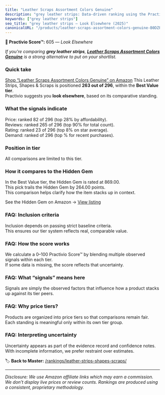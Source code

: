 ```yaml
---
title: "Leather Scraps Assortment Colors Genuine"
description: "grey leather strips: Data-driven ranking using the Practivio Score™. Positioned by quality, value, demand, findability, momentum."
keywords: ["grey leather strips"]
seo_title: "grey leather strips — Look Elsewhere (2025)"
canonicalURL: "/products/leather-scraps-assortment-colors-genuine-B0DZP7LSZT/"
---
```


**🚫 Practivio Score™:** 605 — _Look Elsewhere_


*If you're comparing **grey leather strips**, **[Leather Scraps Assortment Colors Genuine](https://www.amazon.com/dp/B0DZP7LSZT?tag=practivio-20)** is a strong alternative to put on your shortlist.*
### Quick take
[Shop “Leather Scraps Assortment Colors Genuine” on Amazon](https://www.amazon.com/dp/B0DZP7LSZT?tag=practivio-20)
This Leather Strips, Shapes & Scraps is positioned **263 out of 296**, within the **Best Value tier**.  
Practivio suggests you **look elsewhere**, based on its comparative standing.

### What the signals indicate
Price: ranked 82 of 296 (top 28% by affordability).  
Reviews: ranked 265 of 296 (top 90% for total count).  
Rating: ranked 23 of 296 (top 8% on star average).  
Demand: ranked  of 296 (top % for recent purchases).

### Position in tier
All comparisons are limited to this tier.

### How it compares to the Hidden Gem
In the Best Value tier, the Hidden Gem is rated at 869.00.  
This pick trails the Hidden Gem by 264.00 points.  
This comparison helps clarify how the item stacks up in context.  

See the Hidden Gem on Amazon → [View listing](https://www.amazon.com/dp/B0CF27WXNR?tag=practivio-20)

### FAQ: Inclusion criteria
Inclusion depends on passing strict baseline criteria.  
This ensures our tier system reflects real, comparable value.

### FAQ: How the score works
We calculate a 0–100 Practivio Score™ by blending multiple observed signals within each tier.  
If some data is missing, the score reflects that uncertainty.

### FAQ: What “signals” means here
Signals are simply the observed factors that influence how a product stacks up against its tier peers.

### FAQ: Why price tiers?
Products are organized into price tiers so that comparisons remain fair.  
Each standing is meaningful only within its own tier group.

### FAQ: Interpreting uncertainty
Uncertainty appears as part of the evidence record and confidence notes.  
With incomplete information, we prefer restraint over estimates.


🏷️ **Back to Master:** [/rankings/leather-strips-shapes-scraps/](/rankings/leather-strips-shapes-scraps/)

---
_Disclosure: We use Amazon affiliate links which may earn a commission. We don’t display live prices or review counts. Rankings are produced using a consistent, proprietary methodology._
